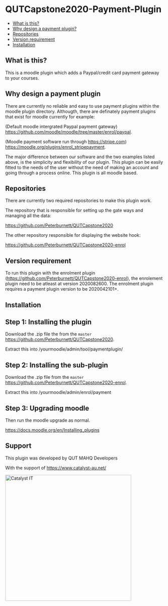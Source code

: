 # QUTCapstone2020-Payment-Plugin

* [What is this?](#what-is-this)
* [Why design a payment plugin?](#Why-design-a-payment-plugin)
* [Repositories](#Repositories)
* [Version requirement](#Version-requirement)
* [Installation](#installation)

## What is this?
This is a moodle plugin which adds a Paypal/credit card payment gateway to your courses.

## Why design a payment plugin
There are currently no reliable and easy to use payment plugins within the moodle plugin directory.
Althougth, there are definately payment plugins that exist for moodle currently for example:

(Default moodle intergrated Paypal payment gateway) https://github.com/moodle/moodle/tree/master/enrol/paypal.

(Moodle payment software run through https://stripe.com) https://moodle.org/plugins/enrol_stripepayment.

The major difference between our software and the two examples listed above, is the simplicity and flexibility of our plugin.
This plugin can be easily fitted to the needs of the user without the need of making an account and going through a process online.
This plugin is all moodle based.

## Repositories
There are currently two required repositories to make this plugin work.

The repository that is responsible for setting up the gate ways and managing all the data:

https://github.com/Peterburnett/QUTCapstone2020 

The other repository responsible for displaying the website hook:

https://github.com/Peterburnett/QUTCapstone2020-enrol

## Version requirement

To run this plugin with the enrolment plugin (https://github.com/Peterburnett/QUTCapstone2020-enrol), the enrolement plugin need to be atleast at version 2020082600.
The enrolment plugin  requires a payment plugin version to be 2020042101+.

## Installation

Step 1: Installing the plugin
-------------------------------
Download the .zip file the from the `master` https://github.com/Peterburnett/QUTCapstone2020.

Extract this into /yourmoodle/admin/tool/paymentplugin/

Step 2: Installing the sub-plugin
-------------------------------
Download the .zip file from the `master` https://github.com/Peterburnett/QUTCapstone2020-enrol.

Extract this into /yourmoodle/admin/enrol/payment

Step 3: Upgrading moodle
-------------------------------
Then run the moodle upgrade as normal.

https://docs.moodle.org/en/Installing_plugins

## Support

This plugin was developed by QUT MAHQ Developers 

With the support of 
https://www.catalyst-au.net/

<img alt="Catalyst IT" src="https://cdn.rawgit.com/CatalystIT-AU/moodle-auth_saml2/master/pix/catalyst-logo.svg" width="400">

